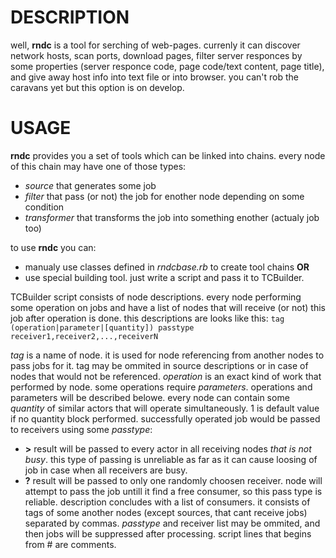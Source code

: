 # DESCRIPTION
well, **rndc** is a tool for serching of web-pages. currenly it can discover 
network hosts, scan ports, download pages, filter server responces by some 
properties (server responce code, page code/text content, page title), 
and give away host info into text file or into browser. you can't rob 
the caravans yet but this option is on develop.

# USAGE
**rndc** provides you a set of tools which can be linked into chains. every 
node of this chain may have one of those types:
  * *source* that generates some job
  * *filter* that pass (or not) the job for enother node depending on some condition
  * *transformer* that transforms the job into something enother (actualy job too)

to use **rndc** you can:
  * manualy use classes defined in *rndcbase.rb* to create tool chains **OR**
  * use special building tool. just write a script and pass it to TCBuilder.

TCBuilder script consists of node descriptions. every node performing some operation 
on jobs and have a list of nodes that will receive (or not) this job after operation 
is done. this descriptions are looks like this:
`tag (operation|parameter|[quantity]) passtype receiver1,receiver2,...,receiverN`

*tag* is a name of node. it is used for node referencing from another nodes to 
pass jobs for it. tag may be ommited in source descriptions or in case of nodes that 
would not be referenced.
*operation* is an exact kind of work that performed by node. some operations require 
*parameters*. operations and parameters will be described belowe.
every node can contain some *quantity* of similar actors that will operate simultaneously. 
1 is default value if no quantity block performed.
successfully operated job would be passed to receivers using some *passtype*:
  * **>** result will be passed to every actor in all receiving nodes *that is not busy*.
  this type of passing is unreliable as far as it can cause loosing of job in case 
  when all receivers are busy.
  * **?** result will be passed to only one randomly choosen receiver. node will attempt
  to pass the job untill it find a free consumer, so this pass type is reliable.
description concludes with a list of consumers. it consists of tags of some another 
nodes (except sources, that cant receive jobs) separated by commas. *passtype* and 
receiver list may be ommited, and then jobs will be suppressed after processing.
script lines that begins from # are comments.